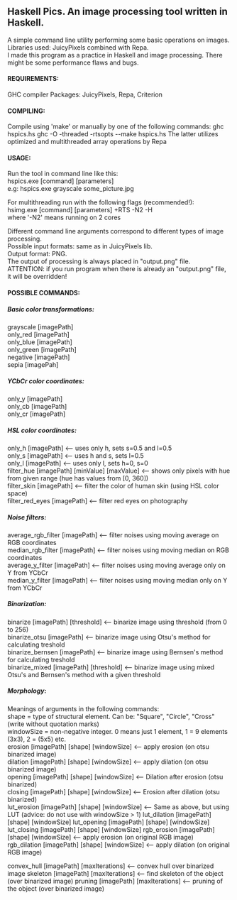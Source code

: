 ## Haskell Pics. An image processing tool written in Haskell.

A simple command line utility performing some basic operations on images.  
Libraries used: JuicyPixels combined with Repa.  
I made this program as a practice in Haskell and image processing. There might be some performance flaws and bugs.


#### REQUIREMENTS:

GHC compiler
Packages: JuicyPixels, Repa, Criterion


#### COMPILING:

Compile using 'make' or manually by one of the following commands:
ghc hspics.hs
ghc -O -threaded -rtsopts --make hspics.hs
The latter utilizes optimized and multithreaded array operations by Repa


#### USAGE:

Run the tool in command line like this:  
hspics.exe [command] [parameters]  
e.g: hspics.exe grayscale some_picture.jpg  

For multithreading run with the following flags (recommended!):  
hsimg.exe [command] [parameters] +RTS -N2 -H  
where '-N2' means running on 2 cores  

Different command line arguments correspond to different types of image processing.  
Possible input formats: same as in JuicyPixels lib.  
Output format: PNG.  
The output of processing is always placed in "output.png" file.  
ATTENTION: if you run program when there is already an "output.png" file, it will be overridden!  


#### POSSIBLE COMMANDS:

##### Basic color transformations:

grayscale [imagePath]  
only_red [imagePath]  
only_blue [imagePath]  
only_green [imagePath]  
negative [imagePath]  
sepia [imagePah] 

##### YCbCr color coordinates: 
only_y [imagePath]  
only_cb [imagePath]  
only_cr [imagePath]  

##### HSL color coordinates:  
only_h [imagePath]  <-- uses only h, sets s=0.5 and l=0.5  
only_s [imagePath]  <-- uses h and s, sets l=0.5  
only_l [imagePath]  <-- uses only l, sets h=0, s=0  
filter_hue [imagePath] [minValue] [maxValue]  <-- shows only pixels with hue from given range (hue has values from [0, 360])  
filter_skin [imagePath]  <-- filter the color of human skin (using HSL color space)  
filter_red_eyes [imagePath]  <-- filter red eyes on photography  

##### Noise filters:  
average_rgb_filter [imagePath]  <-- filter noises using moving average on RGB coordinates  
median_rgb_filter [imagePath]  <-- filter noises using moving median on RGB coordinates  
average_y_filter [imagePath]  <-- filter noises using moving average only on Y from YCbCr  
median_y_filter [imagePath]  <-- filter noises using moving median only on Y from YCbCr  

##### Binarization:  
binarize [imagePath] [threshold] <-- binarize image using threshold (from 0 to 256)  
binarize_otsu [imagePath] <-- binarize image using Otsu's method for calculating treshold  
binarize_bernsen [imagePath] <-- binarize image using Bernsen's method for calculating treshold  
binarize_mixed [imagePath] [threshold] <-- binarize image using mixed Otsu's and Bernsen's method with a given threshold

##### Morphology:  
Meanings of arguments in the following commands:  
shape = type of structural element. Can be: "Square", "Circle", "Cross" (write without quotation marks)  
windowSize = non-negative integer. 0 means just 1 element, 1 = 9 elements (3x3), 2 = (5x5) etc.  
erosion [imagePath] [shape] [windowSize] <-- apply erosion (on otsu binarized image)  
dilation [imagePath] [shape] [windowSize] <-- apply dilation (on otsu binarized image)  
opening [imagePath] [shape] [windowSize] <-- Dilation after erosion (otsu binarized)  
closing [imagePath] [shape] [windowSize] <-- Erosion after dilation (otsu binarized)  
lut_erosion [imagePath] [shape] [windowSize] <-- Same as above, but using LUT (advice: do not use with windowSize > 1)
lut_dilation [imagePath] [shape] [windowSize] 
lut_opening [imagePath] [shape] [windowSize] 
lut_closing [imagePath] [shape] [windowSize] 
rgb_erosion [imagePath] [shape] [windowSize] <-- apply erosion (on original RGB image)  
rgb_dilation [imagePath] [shape] [windowSize] <-- apply dilation (on original RGB image)  

convex_hull [imagePath] [maxIterations] <-- convex hull over binarized image
skeleton [imagePath] [maxIterations] <-- find skeleton of the object (over binarized image)
pruning [imagePath] [maxIterations] <-- pruning of the object (over binarized image)
